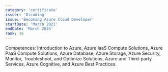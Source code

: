 ```yaml
---
category: 'certificate'
issuer: 'Dicoding'
issue: 'Becoming Azure Cloud Developer'
startDate: 'March 2021'
endDate: 'March 2024'
rank: 16
---
```


Competences: Introduction to Azure, Azure IaaS Compute Solutions, Azure PaaS Compute Solutions, Azure Database, Azure Storage, Azure Security, Monitor, Troubleshoot, and Optimize Solutions, Azure and Third-party Services, Azure Cognitive, and Azure Best Practices.
